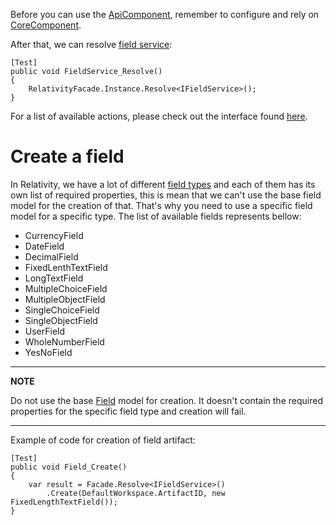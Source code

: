 ﻿Before you can use the [ApiComponent](/api/Relativity.Testing.Framework.Api.ApiComponent.html), remember to configure and rely on [CoreComponent](https://relativitydev.github.io/relativity.testing.framework/api/Relativity.Testing.Framework.CoreComponent.html).

After that, we can resolve [field service](/api/Relativity.Testing.Framework.Api.Services.IFieldService.html):

```
[Test]
public void FieldService_Resolve()
{
    RelativityFacade.Instance.Resolve<IFieldService>();
}
```

For a list of available actions, please check out the interface found [here](https://github.com/relativitydev/relativity.testing.framework.api/blob/master/source/Relativity.Testing.Framework.Api/Services/IFieldService.cs).

# Create a field

In Relativity, we have a lot of different [field types](https://relativitydev.github.io/relativity.testing.framework/api/Relativity.Testing.Framework.Models.FieldType.html) and each of them has its own list of required properties, this is mean that we can't use the base field model for the creation of that. That's why you need to use a specific field model for a specific type. The list of available fields represents bellow:

* CurrencyField
* DateField
* DecimalField
* FixedLenthTextField
* LongTextField
* MultipleChoiceField
* MultipleObjectField
* SingleChoiceField
* SingleObjectField
* UserField
* WholeNumberField
* YesNoField

---
**NOTE**

Do not use the base [Field](https://relativitydev.github.io/relativity.testing.framework/api/Relativity.Testing.Framework.Models.Field.html) model for creation. It doesn't contain the required properties for the specific field type and creation will fail.

---

Example of code for creation of field artifact:

```
[Test]
public void Field_Create()
{
    var result = Facade.Resolve<IFieldService>()
        .Create(DefaultWorkspace.ArtifactID, new FixedLengthTextField());
}
```
